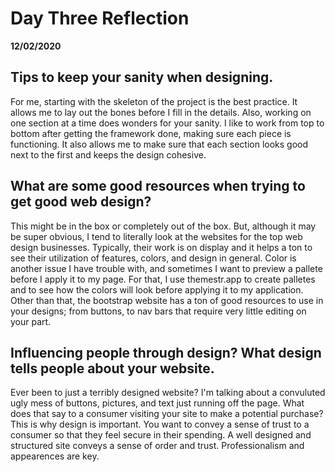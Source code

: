 # Day Three Reflection
__12/02/2020__

## Tips to keep your sanity when designing.

For me, starting with the skeleton of the project is the best practice. It allows me to lay out the bones before I fill in the details. Also, working on one section at a time does wonders for your sanity. I like to work from top to bottom after getting the framework done, making sure each piece is functioning. It also allows me to make sure that each section looks good next to the first and keeps the design cohesive.
## What are some good resources when trying to get good web design?

This might be in the box or completely out of the box. But, although it may be super obvious, I tend to literally look at the websites for the top web design businesses. Typically, their work is on display and it helps a ton to see their utilization of features, colors, and design in general. Color is another issue I have trouble with, and sometimes I want to preview a pallete before I apply it to my page. For that, I use themestr.app to create palletes and to see how the colors will look before applying it to my application. Other than that, the bootstrap website has a ton of good resources to use in your designs; from buttons, to nav bars that require very little editing on your part.

## Influencing people through design? What design tells people about your website.

Ever been to just a terribly designed website? I'm talking about a convuluted ugly mess of buttons, pictures, and text just running off the page. What does that say to a consumer visiting your site to make a potential purchase? This is why design is important. You want to convey a sense of trust to a consumer so that they feel secure in their spending. A well designed and structured site conveys a sense of order and trust. Professionalism and appearences are key.